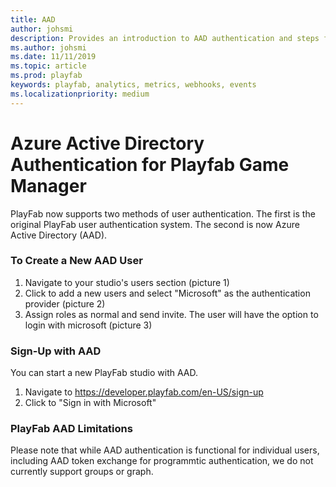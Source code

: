 ```yaml
---
title: AAD
author: johsmi
description: Provides an introduction to AAD authentication and steps for how to create a user with this auth method
ms.author: johsmi
ms.date: 11/11/2019
ms.topic: article
ms.prod: playfab
keywords: playfab, analytics, metrics, webhooks, events
ms.localizationpriority: medium
---
```


# Azure Active Directory Authentication for Playfab Game Manager

PlayFab now supports two methods of user authentication. The first is the original PlayFab user authentication system. The second is now Azure Active Directory (AAD).

### To Create a New AAD User
1. Navigate to your studio's users section (picture 1)
2. Click to add a new users and select "Microsoft" as the authentication provider (picture 2)
3. Assign roles as normal and send invite. The user will have the option to login with microsoft (picture 3)

### Sign-Up with AAD
You can start a new PlayFab studio with AAD.
1. Navigate to https://developer.playfab.com/en-US/sign-up
2. Click to "Sign in with Microsoft"

### PlayFab AAD Limitations
Please note that while AAD authentication is functional for individual users, including AAD token exchange for programmtic authentication, we do not currently support groups or graph.